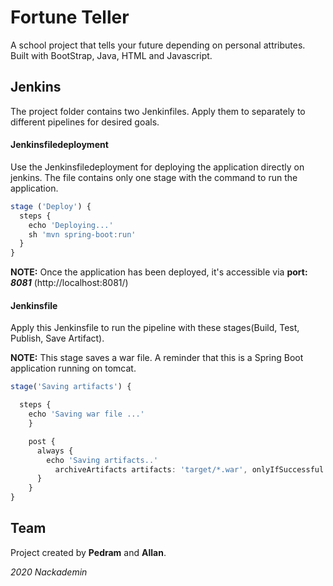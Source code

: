 # Fortune Teller

A school project that tells your future depending on personal attributes. Built with BootStrap, Java, HTML and Javascript.

## Jenkins

The project folder contains two Jenkinfiles. Apply them to separately to different pipelines for desired goals.

#### Jenkinsfiledeployment

Use the Jenkinsfiledeployment for deploying the application directly on jenkins. The file contains only one stage with the command to run the application.

```typescript
stage ('Deploy') {
  steps {
    echo 'Deploying...'
    sh 'mvn spring-boot:run'
  }
}
```

**NOTE:** Once the application has been deployed, it's accessible via **port: _8081_** (http://localhost:8081/)

#### Jenkinsfile

Apply this Jenkinsfile to run the pipeline with these stages(Build, Test, Publish, Save Artifact).

**NOTE:** This stage saves a war file. A reminder that this is a Spring Boot application running on tomcat.
```typescript
stage('Saving artifacts') {

  steps {
    echo 'Saving war file ...'
    }

    post {
      always {
        echo 'Saving artifacts..'
          archiveArtifacts artifacts: 'target/*.war', onlyIfSuccessful: true
      }
    }
}
```

## Team
Project created by **Pedram** and **Allan**.

*2020 Nackademin*

